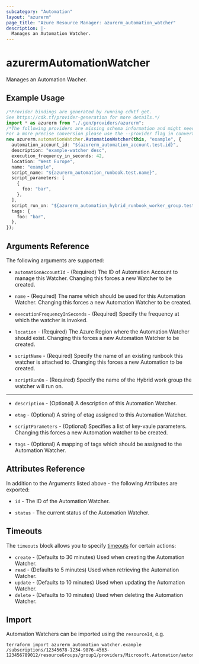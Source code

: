 ```yaml
---
subcategory: "Automation"
layout: "azurerm"
page_title: "Azure Resource Manager: azurerm_automation_watcher"
description: |-
  Manages an Automation Watcher.
---
```


# azurermAutomationWatcher

Manages an Automation Wacher.

## Example Usage

```typescript
/*Provider bindings are generated by running cdktf get.
See https://cdk.tf/provider-generation for more details.*/
import * as azurerm from "./.gen/providers/azurerm";
/*The following providers are missing schema information and might need manual adjustments to synthesize correctly: azurerm.
For a more precise conversion please use the --provider flag in convert.*/
new azurerm.automationWatcher.AutomationWatcher(this, "example", {
  automation_account_id: "${azurerm_automation_account.test.id}",
  description: "example-watcher desc",
  execution_frequency_in_seconds: 42,
  location: "West Europe",
  name: "example",
  script_name: "${azurerm_automation_runbook.test.name}",
  script_parameters: [
    {
      foo: "bar",
    },
  ],
  script_run_on: "${azurerm_automation_hybrid_runbook_worker_group.test.name}",
  tags: {
    foo: "bar",
  },
});

```

## Arguments Reference

The following arguments are supported:

*   `automationAccountId` - (Required) The ID of Automation Account to manage this Watcher. Changing this forces a new Watcher to be created.

*   `name` - (Required) The name which should be used for this Automation Watcher. Changing this forces a new Automation Watcher to be created.

*   `executionFrequencyInSeconds` - (Required) Specify the frequency at which the watcher is invoked.

*   `location` - (Required) The Azure Region where the Automation Watcher should exist. Changing this forces a new Automation Watcher to be created.

*   `scriptName` - (Required) Specify the name of an existing runbook this watcher is attached to. Changing this forces a new Automation to be created.

*   `scriptRunOn` - (Required) Specify the name of the Hybrid work group the watcher will run on.

***

*   `description` - (Optional) A description of this Automation Watcher.

*   `etag` - (Optional) A string of etag assigned to this Automation Watcher.

*   `scriptParameters` - (Optional) Specifies a list of key-vaule parameters. Changing this forces a new Automation watcher to be created.

*   `tags` - (Optional) A mapping of tags which should be assigned to the Automation Watcher.

## Attributes Reference

In addition to the Arguments listed above - the following Attributes are exported:

*   `id` - The ID of the Automation Watcher.

*   `status` - The current status of the Automation Watcher.

## Timeouts

The `timeouts` block allows you to specify [timeouts](https://www.terraform.io/language/resources/syntax#operation-timeouts) for certain actions:

* `create` - (Defaults to 30 minutes) Used when creating the Automation Watcher.
* `read` - (Defaults to 5 minutes) Used when retrieving the Automation Watcher.
* `update` - (Defaults to 10 minutes) Used when updating the Automation Watcher.
* `delete` - (Defaults to 10 minutes) Used when deleting the Automation Watcher.

## Import

Automation Watchers can be imported using the `resourceId`, e.g.

```console
terraform import azurerm_automation_watcher.example /subscriptions/12345678-1234-9876-4563-123456789012/resourceGroups/group1/providers/Microsoft.Automation/automationAccounts/account1/watchers/watch1
```
